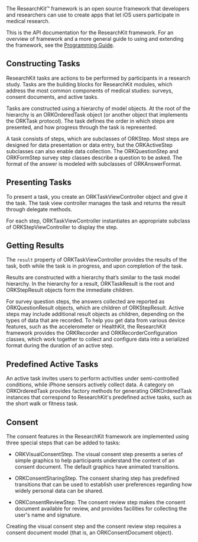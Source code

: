 The ResearchKit™ framework is an open source framework that developers and researchers can use to create apps that let iOS users participate in medical research.

This is the API documentation for the ResearchKit framework. For an overview of framework and a more general guide to using and extending the framework, see the [Programming Guide](GuideOverview).


Constructing Tasks
--------------------

ResearchKit tasks are actions to be performed by participants in a research study. Tasks are the building blocks for ResearchKit modules, which address the most common components of medical studies: surveys, consent documents, and active tasks.

Tasks are constructed using a hierarchy of model objects.
At the root of the hierarchy is an ORKOrderedTask object (or another object that implements the ORKTask protocol). The task defines the order in which steps are presented, and how progress through the task is represented.

A task consists of steps, which are subclasses of ORKStep. Most steps are designed for data presentation or data entry, but the ORKActiveStep subclasses can also enable data collection.
The ORKQuestionStep and ORKFormStep survey step classes describe a question to be asked. The format of the answer is modeled with subclasses of ORKAnswerFormat.


Presenting Tasks
--------------------

To present a task, you create an ORKTaskViewController object and give it the task. The task view controller manages the task and returns the result through delegate methods.

For each step, ORKTaskViewController instantiates an appropriate subclass of ORKStepViewController to display the step.


Getting Results
--------------------

The `result` property of ORKTaskViewController provides the results of the task, both while the task is in progress, and upon completion of the task.

Results are constructed with a hierarchy that’s similar to the task model hierarchy. In the hierarchy for a result, ORKTaskResult is the root and ORKStepResult objects form the immediate children.

For survey question steps, the answers collected are reported as ORKQuestionResult objects, which are children of ORKStepResult. Active steps may include additional result objects as children, depending on the types of data that are recorded. To help you get data from various device features, such as the accelerometer or HealthKit, the ResearchKit framework provides the ORKRecorder and ORKRecorderConfiguration classes, which work together to collect and configure data into a serialized format during the duration of an active step.


Predefined Active Tasks
--------------------

An active task invites users to perform activities under semi-controlled conditions, while iPhone sensors actively collect data. A category on ORKOrderedTask provides factory methods for generating ORKOrderedTask instances that correspond to ResearchKit's predefined active tasks, such as the short walk or fitness task.


Consent
--------------------

The consent features in the ResearchKit framework are implemented using three special steps that can be added to tasks:

* ORKVisualConsentStep. The visual consent step presents a series of simple graphics to help participants understand the content of an consent document. The default graphics have animated transitions.

* ORKConsentSharingStep. The consent sharing step has predefined transitions that can be used to establish user preferences regarding how widely personal data can be shared.

* ORKConsentReviewStep. The consent review step makes the consent document available for review, and provides facilities for collecting the user's name and signature.

Creating the visual consent step and the consent review step requires a consent document model (that is, an ORKConsentDocument object).
